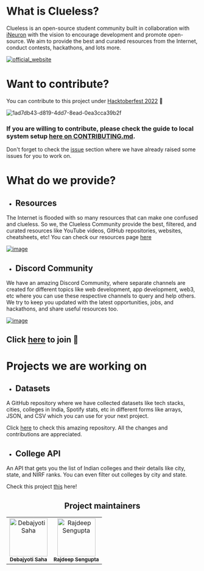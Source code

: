 # What is Clueless?
Clueless is an open-source student community built in collaboration with [iNeuron]() with the vision to encourage development and promote open-source. We aim to provide the best and curated resources from the Internet, conduct contests, hackathons, and lots more.

[![official_website](https://www.linkpicture.com/q/cluelessHomepage.png)](https://www.clueless.tech/)

# Want to contribute?


You can contribute to this project under [Hacktoberfest 2022](https://hacktoberfest.com/) 🤩

![1ad7db43-d819-4dd7-8ead-0ea3cca39b2f](https://user-images.githubusercontent.com/91758830/193353014-0b52c976-ee52-4512-ac25-590038a79014.jpg)


### If you are willing to contribute, please check the guide to local system setup [here on CONTRIBUTING.md](https://github.com/Clueless-Community/clueless-official-website/blob/main/CONTRIBUTING.md).

Don't forget to check the [issue](https://github.com/Clueless-Community/clueless-official-website/issues) section where we have already raised some issues for you to work on.

# What do we provide?

+ ## Resources

The Internet is flooded with so many resources that can make one confused and clueless. So we, the Clueless Community provide the best, filtered, and curated resources like YouTube videos, GitHub repositories, websites, cheatsheets, etc! You can check our resources page [here](https://clueless-resources.super.site/resources)



[![image](https://www.linkpicture.com/q/cluelessResources.png)](https://clueless-resources.super.site/resources)

+ ## Discord Community
We have an amazing Discord Community, where separate channels are created for different topics like web development, app development, web3, etc where you can use these respective channels to query and help others. We try to keep you updated with the latest opportunities, jobs, and hackathons, and share useful resources too.

[![image](https://www.linkpicture.com/q/cluelessDiscord.png)](https://discord.gg/zrVMjGW8sB)


Click [here](https://discord.gg/zrVMjGW8sB) to  join 🚀
---

#  Projects we are working on
+ ## Datasets
A GitHub repository where we have collected datasets like tech stacks, cities, colleges in India, Spotify stats, etc in different forms like arrays, JSON, and CSV which you can use for your next project.

Click [here](https://github.com/Clueless-Community/Datasets) to check this amazing repository. All the changes and contributions are appreciated.

+ ## College API
An API that gets you the list of Indian colleges and their details like city, state, and NIRF ranks. You can even filter out colleges by city and state. 

Check this project [this](https://github.com/Clueless-Community/collegeAPI) here! 


<h2 align='center'> Project maintainers </h2>
<table align='center'>
<tr>
    <td align="center">
        <a href="https://github.com/Debajyoti14">
            <img src="https://avatars.githubusercontent.com/u/91759192?v=4" width="100;" alt="Debajyoti Saha"/>
            <br />
            <sub><b>Debajyoti Saha</b></sub>
        </a>
    </td>
    <td align="center">
        <a href="https://github.com/Rajdip019">
            <img src="https://avatars.githubusercontent.com/u/91758830?v=4" width="100;" alt="Rajdeep Sengupta"/>
            <br />
            <sub><b>Rajdeep Sengupta</b></sub>
        </a>
    </td>
  </tr>
</table>